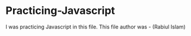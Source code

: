 # Practicing-Javascript
I was practicing Javascript in this file.
This file author was - (Rabiul Islam)
